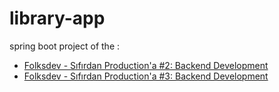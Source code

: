 # library-app

spring boot project of the :
- [Folksdev - Sıfırdan Production'a #2: Backend Development](https://www.youtube.com/watch?v=rA1XQRXPF2w)
- [Folksdev - Sıfırdan Production'a #3: Backend Development](https://www.youtube.com/watch?v=-rxmJzq7FeI)

